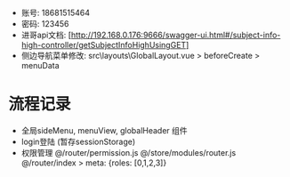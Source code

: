 # 
  - 账号:
    18681515464  
  - 密码:
    123456
  - 进哥api文档:
    [http://192.168.0.176:9666/swagger-ui.html#/subject-info-high-controller/getSubjectInfoHighUsingGET]
  - 侧边导航菜单修改: 
    src\layouts\GlobalLayout.vue > beforeCreate > menuData
# 流程记录
  - 全局sideMenu, menuView, globalHeader 组件
  - login登陆 (暂存sessionStorage)
  - 权限管理 
    @/router/permission.js
    @/store/modules/router.js
    @/router/index  > meta: {roles: [0,1,2,3]}
 